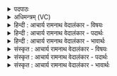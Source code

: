 <details><summary>पदपाठः</summary>

अ꣣ह꣢म्। प्र꣣त्ने꣡न꣢। ज꣡न्म꣢꣯ना। गि꣡रः꣢꣯। शु꣣म्भाभि। कण्वव꣢त्। ये꣡न꣢꣯। इ꣡न्द्रः꣢꣯। शु꣡ष्म꣢꣯म्। इत्। द꣣धे꣢। १५०१।
</details>

<details><summary>अधिमन्त्रम् (VC)</summary>

- इन्द्रः
- वत्सः काण्वः
- गायत्री
- षड्जः
</details>

<details><summary>हिन्दी : आचार्य रामनाथ वेदालंकार - विषयः</summary>

अगले मन्त्र में फिर वही विषय है।
</details>

<details><summary>हिन्दी : आचार्य रामनाथ वेदालंकार - पदार्थः</summary>

पदार्थान्वयभाषाः -  (अहम्) मैं महत्वाकाङ्क्षी जन (प्रत्नेन जन्मना) आचार्य के पास से प्राप्त श्रेष्ठ जन्म से (कण्ववत्) मेधावी विद्वान् के समान (गिरः) अपनी वाणियों को (शुम्भामि) सत्य भाषण से अलङ्कृत करता हूँ, (येन) जिससे (इन्द्रः) मेरा जीवात्मा (शुष्मम् इत्) बल को ही (दधे) धारण करता है ॥२॥
</details>

<details><summary>हिन्दी : आचार्य रामनाथ वेदालंकार - भावार्थः</summary>

भावार्थभाषाः -  आचार्य और सावित्री के पास से द्वितीय जन्म ग्रहण कर,द्विज होकर जो मन,वाणी और कर्म से सत्य का ही अनुष्ठान करता है,वह पवित्र आत्मावाला और सबल आत्मावाला होकर सबसे सत्कार पाता है ॥२॥
</details>

<details><summary>संस्कृत : आचार्य रामनाथ वेदालंकार - विषयः</summary>

अथ पुनः स एव विषयो वर्ण्यते।
</details>

<details><summary>संस्कृत : आचार्य रामनाथ वेदालंकार - पदार्थः</summary>

पदार्थान्वयभाषाः -  (अहम्) महत्त्वाकाङ्क्षी जनः (प्रत्नेन जन्मना) आचार्यसकाशात् प्राप्तेन श्रेष्ठेन जनुषा (कण्ववत्) मेधावी विद्वानिव (गिरः) स्वकीया वाचः (शुम्भामि२) सत्यभाषणेन अलङ्करोमि।[शुम्भ शोभार्थे,तुदादिः।] (येन) यस्मात् (इन्द्रः) मदीयो जीवात्मा (शुष्मम् इत्) बलमेव (दधे) धारयति ॥२॥
</details>

<details><summary>संस्कृत : आचार्य रामनाथ वेदालंकार - भावार्थः</summary>

भावार्थभाषाः -  आचार्यस्य सावित्र्याश्च सकाशाद् द्वितीयं जन्म गृहीत्वा द्विजः सन् यो मनसा वाचा कर्मण च सत्यमेवानुतिष्ठति स पवित्रात्मा सबलात्मा च सर्वैः सत्क्रियते ॥२॥
</details>